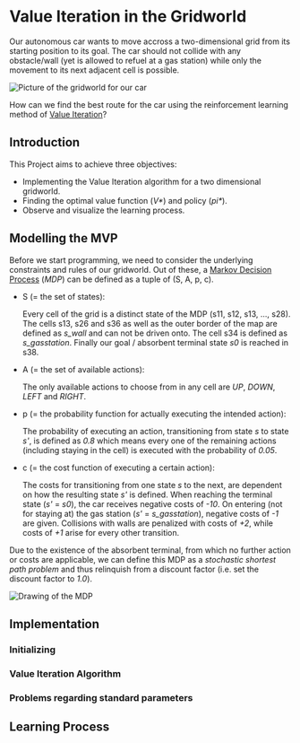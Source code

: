 # Value Iteration in the Gridworld

Our autonomous car wants to move accross a two-dimensional grid from its starting position to its goal. The car should not collide with any obstacle/wall (yet is allowed to refuel at a gas station) while only the movement to its next adjacent cell is possible.

![Picture of the gridworld for our car](https://hendrikpfaff.de/img/valueiteration/map.png)

How can we find the best route for the car using the reinforcement learning method of [Value Iteration](https://en.wikipedia.org/wiki/Markov_decision_process#Value_iteration)? 

## Introduction
This Project aims to achieve three objectives:
* Implementing the Value Iteration algorithm for a two dimensional gridworld.
* Finding the optimal value function (_V*_) and policy (_pi*_).
* Observe and visualize the learning process.

## Modelling the MVP

Before we start programming, we need to consider the underlying constraints and rules of our gridworld. Out of these, a [Markov Decision Process](https://en.wikipedia.org/wiki/Markov_decision_process) (_MDP_) can be defined as a tuple of (S, A, p, c).
* S (= the set of states): 
    
    Every cell of the grid is a distinct state of the MDP (s11, s12, s13, ..., s28). The cells s13, s26 and s36 as well as the outer border of the map are defined as _s_wall_ and can not be driven onto. The cell s34 is defined as _s_gasstation_. Finally our goal / absorbent terminal state _s0_ is reached in s38. 

* A (= the set of available actions):

    The only available actions to choose from in any cell are _UP_, _DOWN_, _LEFT_ and _RIGHT_.

* p (= the probability function for actually executing the intended action):

    The probability of executing an action, transitioning from state _s_ to state _s'_, is defined as _0.8_ which means every one of the remaining actions (including staying in the cell) is executed with the probability of _0.05_.
    
* c (= the cost function of executing a certain action):

    The costs for transitioning from one state _s_ to the next, are dependent on how the resulting state _s'_ is defined. When reaching the terminal state (_s'_ = _s0_), the car receives negative costs of _-10_. On entering (not for staying at) the gas station (_s'_ = _s_gasstation_), negative costs of _-1_ are given. Collisions with walls are penalized with costs of _+2_, while costs of _+1_ arise for every other transition.    
    
Due to the existence of the absorbent terminal, from which no further action or costs are applicable, we can define this MDP as a _stochastic shortest path problem_ and thus relinquish from a discount factor (i.e. set the discount factor to _1.0_).

![Drawing of the MDP](https://hendrikpfaff.de/img/valueiteration/mdp_en.png)

## Implementation

### Initializing

### Value Iteration Algorithm

### Problems regarding standard parameters

## Learning Process